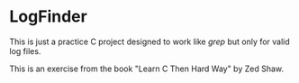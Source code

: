 # LogFinder


This is just a practice C project designed to work like _grep_ but only for valid log files.

This is an exercise from the book "Learn C Then Hard Way" by Zed Shaw.